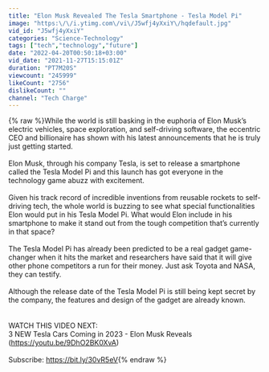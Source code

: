 ```yaml
---
title: "Elon Musk Revealed The Tesla Smartphone - Tesla Model Pi"
image: "https:\/\/i.ytimg.com\/vi\/J5wfj4yXxiY\/hqdefault.jpg"
vid_id: "J5wfj4yXxiY"
categories: "Science-Technology"
tags: ["tech","technology","future"]
date: "2022-04-20T00:50:18+03:00"
vid_date: "2021-11-27T15:15:01Z"
duration: "PT7M20S"
viewcount: "245999"
likeCount: "2756"
dislikeCount: ""
channel: "Tech Charge"
---
```

{% raw %}While the world is still basking in the euphoria of Elon Musk’s electric vehicles, space exploration, and self-driving software, the eccentric CEO and billionaire has shown with his latest announcements that he is truly just getting started. <br /><br />Elon Musk, through his company Tesla, is set to release a smartphone called the Tesla Model Pi and this launch has got everyone in the technology game abuzz with excitement. <br /><br />Given his track record of incredible inventions from reusable rockets to self-driving tech, the whole world is buzzing to see what special functionalities Elon would put in his Tesla Model Pi. What would Elon include in his smartphone to make it stand out from the tough competition that’s currently in that space?<br /><br />The Tesla Model Pi has already been predicted to be a real gadget game-changer when it hits the market and researchers have said that it will give other phone competitors a run for their money. Just ask Toyota and NASA, they can testify. <br /><br />Although the release date of the Tesla Model Pi is still being kept secret by the company, the features and design of the gadget are already known. <br /><br /><br />WATCH THIS VIDEO NEXT:<br />3 NEW Tesla Cars Coming in 2023 - Elon Musk Reveals (<a rel="nofollow" target="blank" href="https://youtu.be/9DhO2BK0XvA)">https://youtu.be/9DhO2BK0XvA)</a><br /><br />Subscribe: <a rel="nofollow" target="blank" href="https://bit.ly/30vR5eV">https://bit.ly/30vR5eV</a>{% endraw %}
